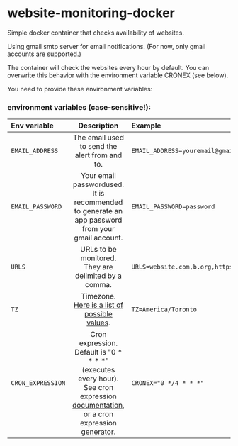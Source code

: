 # website-monitoring-docker

Simple docker container that checks availability of websites.

Using gmail smtp server for email notifications. (For now, only gmail accounts are supported.)

The container will check the websites every hour by default. You can overwrite this behavior with the environment variable CRONEX (see below).

You need to provide these environment variables:

### environment variables (case-sensitive!):
| Env variable | Description | Example |
| :------------- | :----------: | :----------- |
| `EMAIL_ADDRESS` | The email used to send the alert from and to. | `EMAIL_ADDRESS=youremail@gmail.com` |
| `EMAIL_PASSWORD` | Your email passwordused. It is recommended to generate an app password from your gmail account. | `EMAIL_PASSWORD=password` |
| `URLS` | URLs to be monitored. They are delimited by a comma. | `URLS=website.com,b.org,https://c.io` |
| `TZ` | Timezone. [Here is a list of possible values](https://en.wikipedia.org/wiki/List_of_tz_database_time_zones "Wikipedia's list of timezones"). | `TZ=America/Toronto` |
| `CRON_EXPRESSION` | Cron expression. Default is "0 * * * *" (executes every hour). See cron expression [documentation](https://docs.oracle.com/cd/E12058_01/doc/doc.1014/e12030/cron_expressions.htm), or a cron expression [generator](https://crontab.cronhub.io/). | `CRONEX="0 */4 * * *"` |

